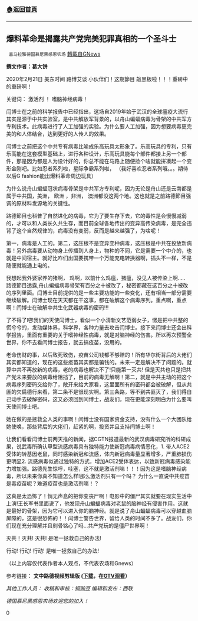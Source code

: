 ###  [:house:返回首頁](https://github.com/ourhimalayas/txt)
---

## 爆料革命是揭露共产党完美犯罪真相的一个圣斗士
` 喜马拉雅德国慕尼黑感恩农场` [轉載自GNews](https://gnews.org/zh-hans/929144/)

**撰文作者：葛大饼**

2020年2月21日 美东时间 路博艾谈 小伙伴们！这期節目 敲黑板啦！！！重磅中的重磅啊！

关键词： 激活剂 ！ 嗜脑神经病毒！

闫博士在之前的科学报告中已经指出，这场自2019年始于武汉的全球瘟疫大流行其实是源于中共实验室，是中共解放军背景的，以舟山蝙蝠病毒为骨架的中共军方专利技术。此病毒进行了人工加强的实验。为什么要人工加强，因为想要病毒更完美的和人体结合，达到更好的人传人的效果。

闫博士之前把这个中共专有病毒比喻成乐高玩具太形象了。乐高玩具的专利，只有乐高能在这套模型基础上，进行各种设计，乐高玩具能每个部件都接上另一个部件，那是因为都是人为设计好的，你总不能在马路上随便捡个啥就能拼凑起一个变形金刚吧。比如忍者系列啦，星际争霸系列啦，
（我好喜欢忍者系列哦。。。期待以后G fashion能出爆料革命周边玩具）

为什么说舟山蝙蝠冠状病毒骨架是中共军方专利呢，因为无论是舟山还是云南都是属于中共国，美洲， 欧洲 ，非洲， 澳洲都没这两个地。这也就是之前路德節目强调的原材料发源地的关键性。

路德節目也科普了自然进化的病毒，它为了要生存下去，它的毒性是会慢慢减弱的，才可以和人类长久共生存，而目前全球各地传出的变异高传染病毒，是完全违背了这个自然规律的，病毒没有变弱，反而是越来越强了，为啥呢！

第一，病毒是人工的。第二，这压根不是变异变种病毒，这压根是中共在投放新病毒！另外病毒要从动物身上传播到人身上，物种的不同，它是需要一个中介的，也就是中间宿主。就好比咋们出国要携带一个万能充电转换器啊，插头不一样，不是随便就能通上电的。

我想起我外婆家养的猪啊， 鸡啊，以前什么鸡瘟，猪瘟，没见人被传染上啊…..
路德節目透露,舟山蝙蝠病毒骨架有百分之十被改了，秘密都藏在这百分之十被改的序列里面。闫博士目前提供的是一些主要功能的一些变化，还有相当一部分需要继续破解。闫博士现在天天都在干这事，都在破解这个病毒序列。重点啊，重点啊！闫博士在破解中共生化武器病毒的密码!!!

了不得了吧!我们的天使闫博士，看似一个小清新文艺范弱女子，愣是把中共整的慌兮兮的，发动媒体界，科学界，各种力量去攻击闫博士。接下来闫博士还会出科学报告，里面有重要的关于嗜神经性病毒，就是对脑神经的伤害。所以再次预警全世界，你不去看闫博士报告，就去搞疫苗，没用的。

老命伤财的事，以后致死致伤，疫苗公司钱都不够赔的！所有华尔街背后的大佬们其实都知道的，现在的这些疫苗其实都是骗钱的。未来一定是解决不了问题的。就算中共不再放新的病毒，老的病毒也解决不了!只能第一灭共! 但是灭共也只是把共产党未来要放的病毒给阻挡了，目前的病毒无解啊！第二，就是中共主动的把这个病毒序列密码交给你了，敞开来给大家看，这里面所有的密码都会被破解，但从共匪的欠扁德行来看，第二条不是很现实啊。第三条路，等不到共匪灭了，我们得自己动手去破解密码，这又必须回到闫博士，战友们，现在更能深刻明白为什么要叫天使闫博士吧。

她在做的是拯救全人类的事啊！闫博士没有国家资金支持，没有什么一个大团队给她使唤，那些背后的大佬们，赶紧的啊，投资并且支持闫博士啊！

让我们看看闫博士前两天推的新闻，据CGTN报道最新的武汉病毒研究所的科研成果，说武毒所确认甲型流感病毒具有独特能力使新冠病毒病情恶化，1. 带人ACE2受体的转基因老鼠，同时感染新冠和流感，体内新冠病毒量显著增多，严重肺损伤更明显2. 流感病毒似通过独特的方式，增加ACE2受体表达，以致新冠病毒感染能力增加强。路德先生惊呼，哇塞，这不就是激活剂嘛！！！因为这是嗜脑神经病毒，所以未来你真不知道怎么样!那么激活剂只有一个吗？ 为什么一直说中共疫苗是毒疫苗呢？难道疫苗也是激活剂嘛！？

这真是太恐怖了！悄无声息的把你变丧尸啊！电影中的僵尸其实就要在现实生活中上演!王长军书里面说了，他发现舟山蝙蝠病毒对老鼠的脑神经有侵害作用。这就是最好的骨架，因为它可以进入你的脑神经。就是说了舟山蝙蝠病毒可以穿越血脑屏障的，这是很恐怖的！！闫博士警告世界，留给人类的时间不多了。战友们，你们现在充分理解并且刻骨铭心了吗…共产党玩的是僵尸世界啊！

灭共！灭共! 灭共! 是唯一拯救自己的办法!

行动! 行动! 行动! 是唯一拯救自己的办法!

（以上内容仅代表作者本人观点，不代表农场和Gnews）

参考链接：
**文中路德视频剪辑版 ([下载](https://mega.nz/file/Ii5inZ6R#Vh2KnFBbSzYOFHflUi0s1gQwo6xvcXtOifwjl1GcXLE)，在[GTV观看](https://gtv.org/getter/60351097195851590236a6b4)）**

*其他工作人员：
收稿和审核：铜豌豆
编辑和发布：西联*

*德国慕尼黑感恩农场欢迎您的加入！*

0
